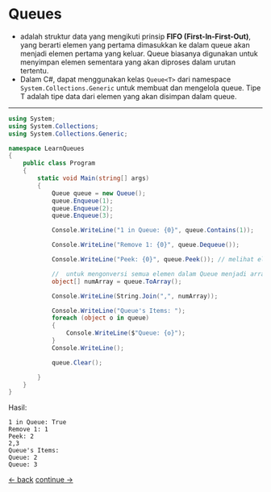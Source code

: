 # Queues
* adalah struktur data yang mengikuti prinsip **FIFO (First-In-First-Out)**, yang berarti elemen yang pertama dimasukkan ke dalam queue akan menjadi elemen pertama yang keluar. Queue biasanya digunakan untuk menyimpan elemen sementara yang akan diproses dalam urutan tertentu.
* Dalam C#, dapat menggunakan kelas `Queue<T>` dari namespace `System.Collections.Generic` untuk membuat dan mengelola queue. Tipe T adalah tipe data dari elemen yang akan disimpan dalam queue.

--------

```csharp
using System;
using System.Collections;
using System.Collections.Generic;

namespace LearnQueues
{
    public class Program
    {
        static void Main(string[] args)
        {
            Queue queue = new Queue();
            queue.Enqueue(1);
            queue.Enqueue(2);
            queue.Enqueue(3);

            Console.WriteLine("1 in Queue: {0}", queue.Contains(1));

            Console.WriteLine("Remove 1: {0}", queue.Dequeue());

            Console.WriteLine("Peek: {0}", queue.Peek()); // melihat elemen pertama tanpa menghapus

            //  untuk mengonversi semua elemen dalam Queue menjadi array object[]
            object[] numArray = queue.ToArray();

            Console.WriteLine(String.Join(",", numArray));

            Console.WriteLine("Queue's Items: ");
            foreach (object o in queue)
            {
                Console.WriteLine($"Queue: {o}");
            }
            Console.WriteLine();

            queue.Clear();

        }
    }
}
```



Hasil: <br>
```terminal
1 in Queue: True
Remove 1: 1
Peek: 2
2,3
Queue's Items:
Queue: 2
Queue: 3
```





[<- back](https://github.com/QuackPlayground/csharp/blob/main/theory/basic/25.md)
[continue ->](https://github.com/QuackPlayground/csharp/blob/main/theory/basic/27.md)